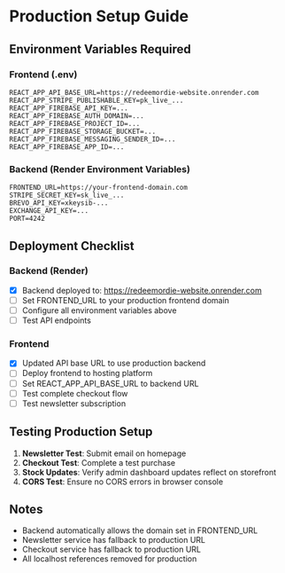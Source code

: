 # Production Setup Guide

## Environment Variables Required

### Frontend (.env)
```
REACT_APP_API_BASE_URL=https://redeemordie-website.onrender.com
REACT_APP_STRIPE_PUBLISHABLE_KEY=pk_live_...
REACT_APP_FIREBASE_API_KEY=...
REACT_APP_FIREBASE_AUTH_DOMAIN=...
REACT_APP_FIREBASE_PROJECT_ID=...
REACT_APP_FIREBASE_STORAGE_BUCKET=...
REACT_APP_FIREBASE_MESSAGING_SENDER_ID=...
REACT_APP_FIREBASE_APP_ID=...
```

### Backend (Render Environment Variables)
```
FRONTEND_URL=https://your-frontend-domain.com
STRIPE_SECRET_KEY=sk_live_...
BREVO_API_KEY=xkeysib-...
EXCHANGE_API_KEY=...
PORT=4242
```

## Deployment Checklist

### Backend (Render)
- [x] Backend deployed to: https://redeemordie-website.onrender.com
- [ ] Set FRONTEND_URL to your production frontend domain
- [ ] Configure all environment variables above
- [ ] Test API endpoints

### Frontend
- [x] Updated API base URL to use production backend
- [ ] Deploy frontend to hosting platform
- [ ] Set REACT_APP_API_BASE_URL to backend URL
- [ ] Test complete checkout flow
- [ ] Test newsletter subscription

## Testing Production Setup

1. **Newsletter Test**: Submit email on homepage
2. **Checkout Test**: Complete a test purchase
3. **Stock Updates**: Verify admin dashboard updates reflect on storefront
4. **CORS Test**: Ensure no CORS errors in browser console

## Notes

- Backend automatically allows the domain set in FRONTEND_URL
- Newsletter service has fallback to production URL
- Checkout service has fallback to production URL
- All localhost references removed for production 
